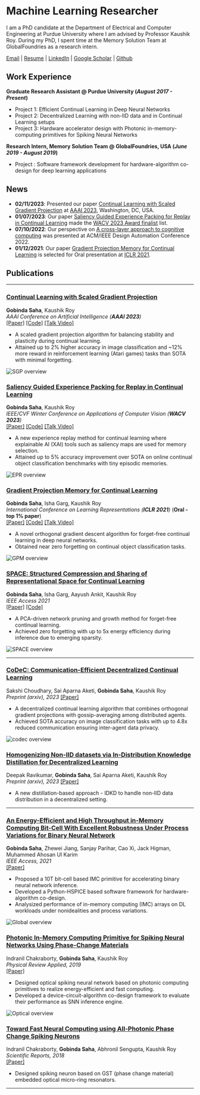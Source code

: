 # Machine Learning Researcher
I am a PhD candidate at the Department of Electrical and Computer Engineering at Purdue University where I am advised by Professor Kaushik Roy. During my PhD, I spent time at the Memory Solution Team at GlobalFoundries as a research intern.

[Email](mailto:gsaha@purdue.edu)  |  [Resume](/assets/docs/GobindaSaha_Resume.pdf)  |  [LinkedIn](https://www.linkedin.com/in/gobinda-saha) | [Google Scholar](https://scholar.google.com/citations?user=Y7I-7EsAAAAJ&hl=en)  |  [Github](https://github.com/sahagobinda) 

<!---
#### Technical Skills: Python, PyTorch, AWS, MATLAB

## Education
- Ph.D., Electrical and Computer Engineering | Purdue University (_October 2023_)								       		
- M.S., Electrical and Electronic Engineering	| Bangladesh University of Engineering and Technology (_Aughts 2015_)	 			        		
- B.S., Electrical and Electronic Engineering | Bangladesh University of Engineering and Technology (_February 2013_)

-->

## Work Experience
**Graduate Research Assistant @ Purdue University (_August 2017 - Present_)**
- Project 1: Efficient Continual Learning in Deep Neural Networks
- Project 2: Decentralized Learning with non-IID data and in Continual Learning setups
- Project 3: Hardware accelerator design with Photonic in-memory-computing primitives for Spiking Neural Networks

**Research Intern, Memory Solution Team @ GlobalFoundries, USA (_June 2019 - August 2019_)**
- Project : Software framework development for hardware-algorithm co-design for deep learning applications 



## News
- **02/11/2023**: Presented our paper [Continual Learning with Scaled Gradient Projection](https://ojs.aaai.org/index.php/AAAI/article/view/26157) at [AAAI 2023]([https://wacv2023.thecvf.com/node/174](https://aaai-23.aaai.org/)), Washington, DC, USA. 
- **01/07/2023**: Our paper [Saliency Guided Experience Packing for Replay in Continual Learning](https://openaccess.thecvf.com/content/WACV2023/html/Saha_Saliency_Guided_Experience_Packing_for_Replay_in_Continual_Learning_WACV_2023_paper.html) made the [WACV 2023 Award finalist](https://wacv2023.thecvf.com/node/174) list.
- **07/10/2022**: Our perspective on [A cross-layer approach to cognitive computing](https://dl.acm.org/doi/abs/10.1145/3489517.3530642) was presented at ACM/IEEE Design Automation Conference 2022.
- **01/12/2021**: Our paper [Gradient Projection Memory for Continual Learning](https://openreview.net/forum?id=3AOj0RCNC2) is selected for Oral presentation at [ICLR 2021](https://iclr.cc/Conferences/2021).

## Publications 

---

### [Continual Learning with Scaled Gradient Projection](blue) 

**Gobinda Saha**, Kaushik Roy<br>
*AAAI Conference on Artificial Intelligence (**AAAI 2023**)*<br> 
[[Paper]](https://ojs.aaai.org/index.php/AAAI/article/view/26157) [[Code]](https://github.com/sahagobinda/SGP) [[Talk Video]](/assets/videos/sgp_saha_aaai_presentation.mp4) 

- A scaled gradient projection algorithm for balancing stability and plasticity during continual learning.
- Attained up to 2% higher accuracy in image classification and ~12% more reward in reinforcement learning (Atari games) tasks than SOTA with minimal forgetting. 

![SGP overview](/assets/Images/sgp.png)


### [Saliency Guided Experience Packing for Replay in Continual Learning](blue)

**Gobinda Saha**, Kaushik Roy<br>
*IEEE/CVF Winter Conference on Applications of Computer Vision (**WACV 2023**)*<br>
[[Paper]](https://openaccess.thecvf.com/content/WACV2023/html/Saha_Saliency_Guided_Experience_Packing_for_Replay_in_Continual_Learning_WACV_2023_paper.html) [[Code]](https://github.com/sahagobinda/EPR) [[Talk Video]](/assets/videos/wacv_presentation.wmv)

- A new experience replay method for continual learning where explainable AI (XAI) tools such as saliency maps are used for memory selection.
- Attained up to 5% accuracy improvement over SOTA on online continual object classification benchmarks with tiny episodic memories.

![EPR overview](/assets/Images/epr3.png)


### [Gradient Projection Memory for Continual Learning](blue)

**Gobinda Saha**, Isha Garg, Kaushik Roy<br>
*International Conference on Learning Representations (**ICLR 2021**)* (**Oral - top 1% paper**)<br>
[[Paper]](https://openreview.net/forum?id=3AOj0RCNC2) [[Code]](https://github.com/sahagobinda/GPM) [[Talk Video]](https://slideslive.com/38953615/gradient-projection-memory-for-continual-learning?ref=account-84503-popular)

- A novel orthogonal gradient descent algorithm for forget-free continual learning in deep neural networks. 
- Obtained near zero forgetting on continual object classification tasks.  

![GPM overview](/assets/Images/gpm.png)


### [SPACE: Structured Compression and Sharing of Representational Space for Continual Learning](blue)

**Gobinda Saha**, Isha Garg, Aayush Ankit, Kaushik Roy<br>
*IEEE Access 2021*<br> 
[[Paper]](https://ieeexplore.ieee.org/document/9605653) [[Code]](https://github.com/sahagobinda/CL_PCA) 

- A PCA-driven network pruning and growth method for forget-free continual learning. 
- Achieved zero forgetting with up to 5x energy efficiency during inference due to emerging sparsity.

![SPACE overview](/assets/Images/space.png)

---

### [CoDeC: Communication-Efficient Decentralized Continual Learning](blue)

Sakshi Choudhary, Sai Aparna Aketi, **Gobinda Saha**, Kaushik Roy<br>
*Preprint (arxiv), 2023* [[Paper]](https://arxiv.org/abs/2303.15378) 


- A decentralized continual learning algorithm that combines orthogonal gradient projections with gossip-averaging among distributed agents.
- Achieved SOTA accuracy on image classification tasks with up to 4.8x reduced communication ensuring  inter-agent data privacy.  

![codec overview](/assets/Images/codec.PNG)

### [Homogenizing Non-IID datasets via In-Distribution Knowledge Distillation for Decentralized Learning](blue)

Deepak Ravikumar, **Gobinda Saha**, Sai Aparna Aketi, Kaushik Roy<br>
*Preprint (arxiv), 2023* [[Paper]](https://arxiv.org/abs/2304.04326) 

- A new distillation-based approach - IDKD to handle non-IID data distribution in a decentralized setting.

---

### [An Energy-Efficient and High Throughput in-Memory Computing Bit-Cell With Excellent Robustness Under Process Variations for Binary Neural Network](blue)

**Gobinda Saha**, Zhewei Jiang, Sanjay Parihar, Cao Xi, Jack Higman, Muhammed Ahosan Ul Karim<br>
*IEEE Access, 2021*<br> 
[[Paper]](https://ieeexplore.ieee.org/abstract/document/9091590) 


- Proposed a 10T bit-cell based IMC primitive for accelerating binary neural network inference.
- Developed a Python-HSPICE based software framework for hardware-algorithm co-design.
- Analysized performance of in-memory computing (IMC) arrays on DL workloads under nonidealities and process variations.  

![Global overview](/assets/Images/global.png)

### [Photonic In-Memory Computing Primitive for Spiking Neural Networks Using Phase-Change Materials](blue)

Indranil Chakraborty, **Gobinda Saha**, Kaushik Roy<br>
*Physical Review Applied, 2019*<br> 
[[Paper]](https://journals.aps.org/prapplied/abstract/10.1103/PhysRevApplied.11.014063) 


- Designed optical spiking neural network based on photonic computing primitives to realize energy-efficient and fast computing.
- Developed a device-circuit-algorithm co-design framework to evaluate their performance as SNN inference engine.  

![Optical overview](/assets/Images/optical.png)

### [Toward Fast Neural Computing using All-Photonic Phase Change Spiking Neurons](blue)

Indranil Chakraborty, **Gobinda Saha**, Abhronil Sengupta, Kaushik Roy<br>
*Scientific Reports, 2018*<br> 
[[Paper]](https://www.nature.com/articles/s41598-018-31365-x) 

- Designed spiking neuron based on GST (phase change material) embedded optical micro-ring resonators.

---
